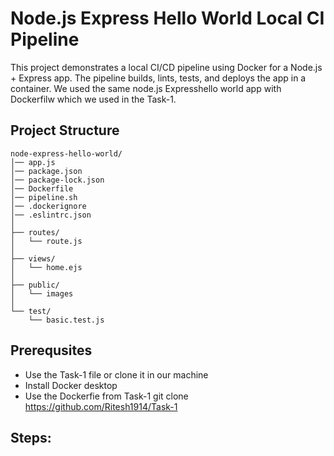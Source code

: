 # Node.js Express Hello World Local CI Pipeline

This project demonstrates a local CI/CD pipeline using Docker for a Node.js + Express app.
The pipeline builds, lints, tests, and deploys the app in a container. We used the same node.js Expresshello world app with Dockerfilw which we used in the Task-1.

## Project Structure
    node-express-hello-world/
    │── app.js
    │── package.json
    │── package-lock.json
    │── Dockerfile
    │── pipeline.sh
    │── .dockerignore
    │── .eslintrc.json
    │
    ├── routes/
    │   └── route.js
    │
    ├── views/
    │   └── home.ejs
    │
    ├── public/
    │   └── images
    │
    └── test/
        └── basic.test.js
 
## Prerequsites
   * Use the Task-1 file or clone it in our machine
   * Install Docker desktop
   * Use the Dockerfie from Task-1
       git clone https://github.com/Ritesh1914/Task-1

## Steps:
    
             
     
